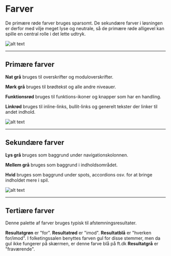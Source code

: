 # Farver

De primære røde farver bruges sparsomt. De sekundære farver i løsningen er derfor med vilje meget lyse og neutrale, så de primære røde alligevel kan spille en central rolle i det lette udtryk.

![alt text](/images/colors-primary.png "Primære farver")

------

## Primære farver

**Nat grå** bruges til overskrifter og moduloverskrifter.

**Mørk grå** bruges til brødtekst og alle andre niveauer.

**Funktionsrød** bruges til funktions-ikoner og knapper som har en handling.

**Linkrød** bruges til inline-links, bullit-links og generelt tekster der linker til andet indhold.




![alt text](/images/colors-secondary.png "Sekundære farver")

------

## Sekundære farver

**Lys grå** bruges som baggrund under navigationskolonnen.

**Mellem grå** bruges som baggrund i indholdsområdet.

**Hvid** bruges som baggrund under spots, accordions osv. for at bringe indholdet mere i spil.




![alt text](/images/colors-tertiary.png "Tertiære farver")

------

## Tertiære farver
Denne palette af farver bruges typisk til afstemningsresultater.

**Resultatgrøn** er "for".
**Resultatrød** er "imod".
**Resultatblå** er "hverken for/imod". I folketingssalen benyttes farven gul for disse stemmer, men da gul ikke fungerer på skærmen, er denne farve blå på ft.dk
**Resultatgrå** er "fraværende".